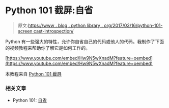 # Python 101 截屏:自省

> 原文:[https://www . blog . python library . org/2017/03/16/python-101-screen cast-introspection/](https://www.blog.pythonlibrary.org/2017/03/16/python-101-screencast-introspection/)

Python 有一些强大的特性，允许你自省自己的代码或他人的代码。我制作了下面的视频教程来帮助你了解它是如何工作的。

[https://www.youtube.com/embed/Hw9N5wXnadM?feature=oembed](https://www.youtube.com/embed/Hw9N5wXnadM?feature=oembed)

本教程来自 [Python 101 截屏](https://gum.co/kaKNo)

### 相关文章

*   Python 101: [自省](https://www.blog.pythonlibrary.org/2010/10/14/python-101-introspection/)